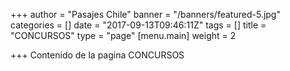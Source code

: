 +++
author = "Pasajes Chile"
banner = "/banners/featured-5.jpg"
categories = []
date = "2017-09-13T09:46:11Z"
tags = []
title = "CONCURSOS"
type = "page"
[menu.main]
weight = 2

+++
Contenido de la pagina CONCURSOS